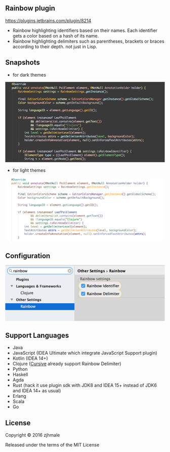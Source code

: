 ## Rainbow plugin

https://plugins.jetbrains.com/plugin/8214

* Rainbow highlighting identifiers based on their names. Each identifier gets a color based on a hash of its name.
* Rainbow highlighting delimiters such as parentheses, brackets or braces according to their depth. not just in Lisp.

## Snapshots

* for dark themes

![](./pics/dark.png)

* for light themes

![](./pics/light.png)

## Configuration

![](./pics/settings.png)

## Support Languages

* Java
* JavaScript (IDEA Ultimate which integrate JavaScript Support plugin)
* Kotlin (IDEA 14+)
* Clojure ([Cursive](https://cursive-ide.com/) already support Rainbow Delimiter)
* Python
* Haskell
* Agda
* Rust (hack it use plugin sdk with JDK8 and IDEA 15+ instead of JDK6 and IDEA 14+ as usual)
* Erlang
* Scala
* Go

## License

Copyright © 2016 zjhmale

Released under the terms of the MIT License
